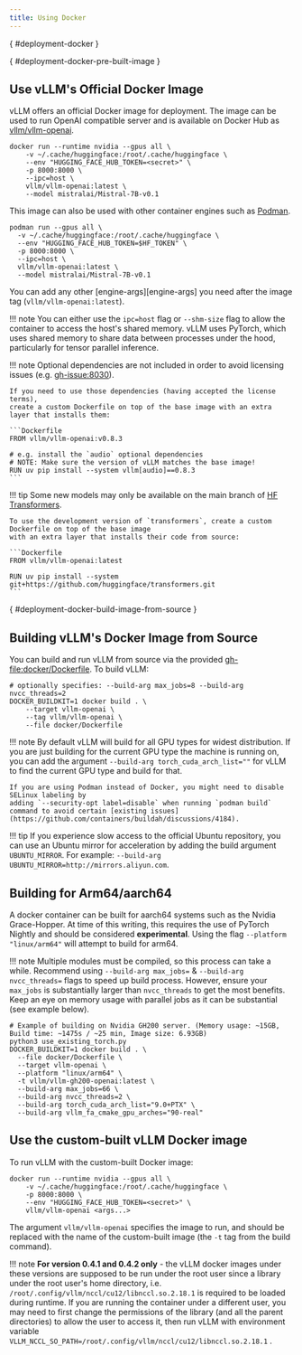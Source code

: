 ```yaml
---
title: Using Docker
---
```

[](){ #deployment-docker }

[](){ #deployment-docker-pre-built-image }

## Use vLLM's Official Docker Image

vLLM offers an official Docker image for deployment.
The image can be used to run OpenAI compatible server and is available on Docker Hub as [vllm/vllm-openai](https://hub.docker.com/r/vllm/vllm-openai/tags).

```console
docker run --runtime nvidia --gpus all \
    -v ~/.cache/huggingface:/root/.cache/huggingface \
    --env "HUGGING_FACE_HUB_TOKEN=<secret>" \
    -p 8000:8000 \
    --ipc=host \
    vllm/vllm-openai:latest \
    --model mistralai/Mistral-7B-v0.1
```

This image can also be used with other container engines such as [Podman](https://podman.io/).

```console
podman run --gpus all \
  -v ~/.cache/huggingface:/root/.cache/huggingface \
  --env "HUGGING_FACE_HUB_TOKEN=$HF_TOKEN" \
  -p 8000:8000 \
  --ipc=host \
  vllm/vllm-openai:latest \
  --model mistralai/Mistral-7B-v0.1
```

You can add any other [engine-args][engine-args] you need after the image tag (`vllm/vllm-openai:latest`).

!!! note
    You can either use the `ipc=host` flag or `--shm-size` flag to allow the
    container to access the host's shared memory. vLLM uses PyTorch, which uses shared
    memory to share data between processes under the hood, particularly for tensor parallel inference.

!!! note
    Optional dependencies are not included in order to avoid licensing issues (e.g. <gh-issue:8030>).

    If you need to use those dependencies (having accepted the license terms),
    create a custom Dockerfile on top of the base image with an extra layer that installs them:

    ```Dockerfile
    FROM vllm/vllm-openai:v0.8.3

    # e.g. install the `audio` optional dependencies
    # NOTE: Make sure the version of vLLM matches the base image!
    RUN uv pip install --system vllm[audio]==0.8.3
    ```

!!! tip
    Some new models may only be available on the main branch of [HF Transformers](https://github.com/huggingface/transformers).

    To use the development version of `transformers`, create a custom Dockerfile on top of the base image
    with an extra layer that installs their code from source:

    ```Dockerfile
    FROM vllm/vllm-openai:latest

    RUN uv pip install --system git+https://github.com/huggingface/transformers.git
    ```

[](){ #deployment-docker-build-image-from-source }

## Building vLLM's Docker Image from Source

You can build and run vLLM from source via the provided <gh-file:docker/Dockerfile>. To build vLLM:

```console
# optionally specifies: --build-arg max_jobs=8 --build-arg nvcc_threads=2
DOCKER_BUILDKIT=1 docker build . \
    --target vllm-openai \
    --tag vllm/vllm-openai \
    --file docker/Dockerfile
```

!!! note
    By default vLLM will build for all GPU types for widest distribution. If you are just building for the
    current GPU type the machine is running on, you can add the argument `--build-arg torch_cuda_arch_list=""`
    for vLLM to find the current GPU type and build for that.

    If you are using Podman instead of Docker, you might need to disable SELinux labeling by
    adding `--security-opt label=disable` when running `podman build` command to avoid certain [existing issues](https://github.com/containers/buildah/discussions/4184).

!!! tip
    If you experience slow access to the official Ubuntu repository, you can use an Ubuntu mirror for
    acceleration by adding the build argument `UBUNTU_MIRROR`. For example:
    `--build-arg UBUNTU_MIRROR=http://mirrors.aliyun.com`.

## Building for Arm64/aarch64

A docker container can be built for aarch64 systems such as the Nvidia Grace-Hopper. At time of this writing, this requires the use
of PyTorch Nightly and should be considered **experimental**. Using the flag `--platform "linux/arm64"` will attempt to build for arm64.

!!! note
    Multiple modules must be compiled, so this process can take a while. Recommend using `--build-arg max_jobs=` & `--build-arg nvcc_threads=`
    flags to speed up build process. However, ensure your `max_jobs` is substantially larger than `nvcc_threads` to get the most benefits.
    Keep an eye on memory usage with parallel jobs as it can be substantial (see example below).

```console
# Example of building on Nvidia GH200 server. (Memory usage: ~15GB, Build time: ~1475s / ~25 min, Image size: 6.93GB)
python3 use_existing_torch.py
DOCKER_BUILDKIT=1 docker build . \
  --file docker/Dockerfile \
  --target vllm-openai \
  --platform "linux/arm64" \
  -t vllm/vllm-gh200-openai:latest \
  --build-arg max_jobs=66 \
  --build-arg nvcc_threads=2 \
  --build-arg torch_cuda_arch_list="9.0+PTX" \
  --build-arg vllm_fa_cmake_gpu_arches="90-real"
```

## Use the custom-built vLLM Docker image

To run vLLM with the custom-built Docker image:

```console
docker run --runtime nvidia --gpus all \
    -v ~/.cache/huggingface:/root/.cache/huggingface \
    -p 8000:8000 \
    --env "HUGGING_FACE_HUB_TOKEN=<secret>" \
    vllm/vllm-openai <args...>
```

The argument `vllm/vllm-openai` specifies the image to run, and should be replaced with the name of the custom-built image (the `-t` tag from the build command).

!!! note
    **For version 0.4.1 and 0.4.2 only** - the vLLM docker images under these versions are supposed to be run under the root user since a library under the root user's home directory, i.e. `/root/.config/vllm/nccl/cu12/libnccl.so.2.18.1` is required to be loaded during runtime. If you are running the container under a different user, you may need to first change the permissions of the library (and all the parent directories) to allow the user to access it, then run vLLM with environment variable `VLLM_NCCL_SO_PATH=/root/.config/vllm/nccl/cu12/libnccl.so.2.18.1` .
